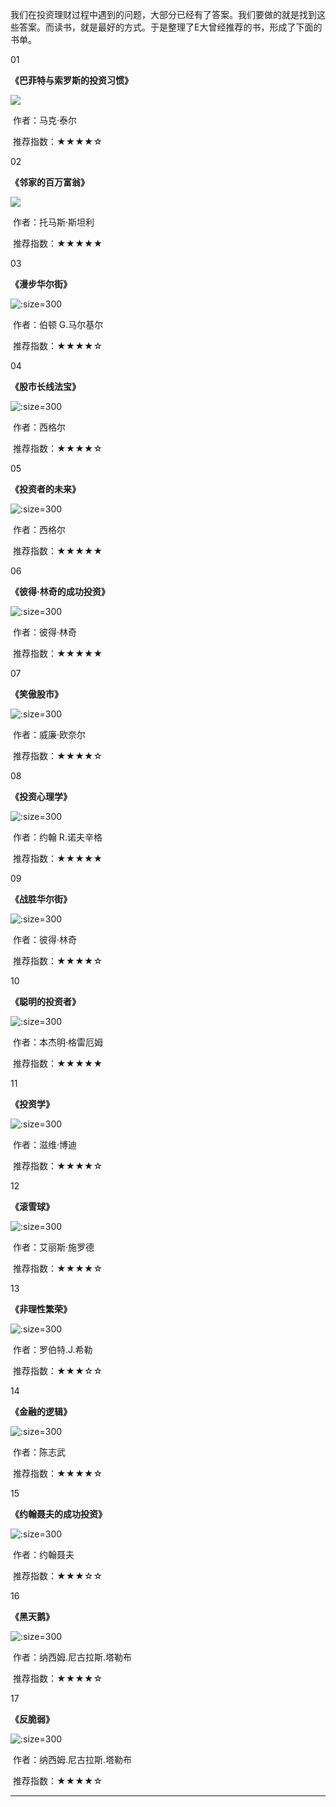 我们在投资理财过程中遇到的问题，大部分已经有了答案。我们要做的就是找到这些答案。而读书，就是最好的方式。于是整理了E大曾经推荐的书，形成了下面的书单。



01

**《巴菲特与索罗斯的投资习惯》**

![](../res/booklist/ERecommended/01.jpg)



​																					作者：马克·泰尔

​																					推荐指数：★★★★☆

02

**《邻家的百万富翁》**

![](../res/booklist/ERecommended/02.jpg)

​																		     作者：托马斯·斯坦利

​																			 推荐指数：★★★★★

03

**《漫步华尔街》**

![](../res/booklist/ERecommended/03.jpg ':size=300')

​																		     作者：伯顿 G.马尔基尔

​																			 推荐指数：★★★★☆

04

**《股市长线法宝》**

![](../res/booklist/ERecommended/04.jpg ':size=300')

​																		             作者：西格尔

​																					 推荐指数：★★★★☆

05

**《投资者的未来》**

![](../res/booklist/ERecommended/05.jpg ':size=300')

​																				 作者：西格尔

​																				 推荐指数：★★★★★

06

**《彼得·林奇的成功投资》**

![](../res/booklist/ERecommended/06.jpg ':size=300')

​																		          作者：彼得·林奇

​																				 推荐指数：★★★★★

07

**《笑傲股市》**

![](../res/booklist/ERecommended/07.jpg ':size=300')

​																	        	作者：威廉·欧奈尔

​																				推荐指数：★★★★☆

08

**《投资心理学》**

![](../res/booklist/ERecommended/08.jpg ':size=300')

​																			作者：约翰 R.诺夫辛格

​																			推荐指数：★★★★★

09

**《战胜华尔街》**

![](../res/booklist/ERecommended/09.jpg ':size=300')

​																				作者：彼得·林奇	

​																				推荐指数：★★★★☆

10

**《聪明的投资者》**

![](../res/booklist/ERecommended/10.jpg ':size=300')

​																		     作者：本杰明·格雷厄姆

​																			推荐指数：★★★★★

11

**《投资学》**

![](../res/booklist/ERecommended/11.jpg ':size=300')

​																		       作者：滋维·博迪

​																			   推荐指数：★★★★☆

12

**《滚雪球》**

![](../res/booklist/ERecommended/12.jpg ':size=300')

​																		      作者：艾丽斯·施罗德 

​																			 推荐指数：★★★★☆

13

**《非理性繁荣》**

![](../res/booklist/ERecommended/13.jpg ':size=300')

​																		     作者：罗伯特.J.希勒

​																		     推荐指数：★★★☆☆

14

**《金融的逻辑》**

![](../res/booklist/ERecommended/14.jpg ':size=300')

​																		      作者：陈志武

​																			 推荐指数：★★★★☆

15

**《约翰聂夫的成功投资》**

![](../res/booklist/ERecommended/15.jpg ':size=300')

​																		       作者：约翰聂夫

​																			   推荐指数：★★★☆☆

   															

16

**《黑天鹅》**

![](../res/booklist/ERecommended/16.jpg ':size=300')

​																		作者：纳西姆.尼古拉斯.塔勒布

​																		推荐指数：★★★★☆

17

**《反脆弱》**

![](../res/booklist/ERecommended/17.jpg ':size=300')

​																		作者：纳西姆.尼古拉斯.塔勒布

​																		推荐指数：★★★★☆



------

